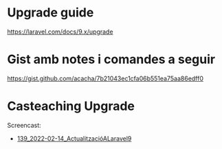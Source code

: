 # Upgrade guide

https://laravel.com/docs/9.x/upgrade

# Gist amb notes i comandes a seguir

https://gist.github.com/acacha/7b21043ec1cfa06b551ea75aa86edff0

# Casteaching Upgrade

Screencast:

- [139_2022-02-14_ActualitzacióALaravel9](https://youtu.be/pxMpXhK8HM4)

